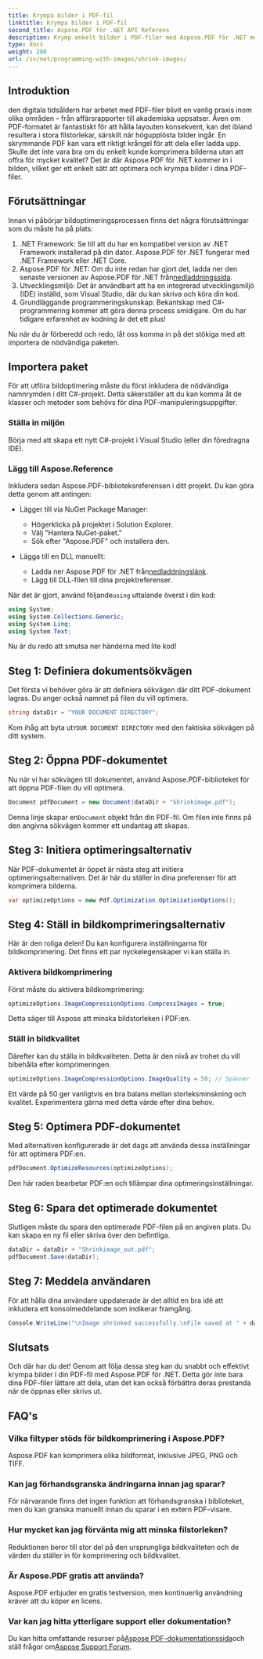 ```yaml
---
title: Krympa bilder i PDF-fil
linktitle: Krympa bilder i PDF-fil
second_title: Aspose.PDF för .NET API Referens
description: Krymp enkelt bilder i PDF-filer med Aspose.PDF för .NET med denna steg-för-steg-guide, vilket säkerställer mindre filstorlekar samtidigt som kvaliteten bibehålls.
type: docs
weight: 280
url: /sv/net/programming-with-images/shrink-images/
---
```

## Introduktion

den digitala tidsåldern har arbetet med PDF-filer blivit en vanlig praxis inom olika områden – från affärsrapporter till akademiska uppsatser. Även om PDF-formatet är fantastiskt för att hålla layouten konsekvent, kan det ibland resultera i stora filstorlekar, särskilt när högupplösta bilder ingår. En skrymmande PDF kan vara ett riktigt krångel för att dela eller ladda upp. Skulle det inte vara bra om du enkelt kunde komprimera bilderna utan att offra för mycket kvalitet? Det är där Aspose.PDF för .NET kommer in i bilden, vilket ger ett enkelt sätt att optimera och krympa bilder i dina PDF-filer. 

## Förutsättningar

Innan vi påbörjar bildoptimeringsprocessen finns det några förutsättningar som du måste ha på plats:

1. .NET Framework: Se till att du har en kompatibel version av .NET Framework installerad på din dator. Aspose.PDF för .NET fungerar med .NET Framework eller .NET Core.
2.  Aspose.PDF för .NET: Om du inte redan har gjort det, ladda ner den senaste versionen av Aspose.PDF för .NET från[nedladdningssida](https://releases.aspose.com/pdf/net/).
3. Utvecklingsmiljö: Det är användbart att ha en integrerad utvecklingsmiljö (IDE) inställd, som Visual Studio, där du kan skriva och köra din kod.
4. Grundläggande programmeringskunskap: Bekantskap med C#-programmering kommer att göra denna process smidigare. Om du har tidigare erfarenhet av kodning är det ett plus!

Nu när du är förberedd och redo, låt oss komma in på det stökiga med att importera de nödvändiga paketen.

## Importera paket

För att utföra bildoptimering måste du först inkludera de nödvändiga namnrymden i ditt C#-projekt. Detta säkerställer att du kan komma åt de klasser och metoder som behövs för dina PDF-manipuleringsuppgifter.

### Ställa in miljön

Börja med att skapa ett nytt C#-projekt i Visual Studio (eller din föredragna IDE).

### Lägg till Aspose.Reference

Inkludera sedan Aspose.PDF-biblioteksreferensen i ditt projekt. Du kan göra detta genom att antingen:

- Lägger till via NuGet Package Manager:
  - Högerklicka på projektet i Solution Explorer.
  - Välj "Hantera NuGet-paket."
  - Sök efter "Aspose.PDF" och installera den.

- Lägga till en DLL manuellt:
  - Ladda ner Aspose.PDF för .NET från[nedladdningslänk](https://releases.aspose.com/pdf/net/).
  - Lägg till DLL-filen till dina projektreferenser.

 När det är gjort, använd följande`using` uttalande överst i din kod:

```csharp
using System;
using System.Collections.Generic;
using System.Linq;
using System.Text;
```

Nu är du redo att smutsa ner händerna med lite kod!

## Steg 1: Definiera dokumentsökvägen

Det första vi behöver göra är att definiera sökvägen där ditt PDF-dokument lagras. Du anger också namnet på filen du vill optimera.

```csharp
string dataDir = "YOUR DOCUMENT DIRECTORY"; 
```

 Kom ihåg att byta ut`YOUR DOCUMENT DIRECTORY` med den faktiska sökvägen på ditt system.

## Steg 2: Öppna PDF-dokumentet

Nu när vi har sökvägen till dokumentet, använd Aspose.PDF-biblioteket för att öppna PDF-filen du vill optimera.

```csharp
Document pdfDocument = new Document(dataDir + "Shrinkimage.pdf");
```

 Denna linje skapar en`Document` objekt från din PDF-fil. Om filen inte finns på den angivna sökvägen kommer ett undantag att skapas.

## Steg 3: Initiera optimeringsalternativ

När PDF-dokumentet är öppet är nästa steg att initiera optimeringsalternativen. Det är här du ställer in dina preferenser för att komprimera bilderna.

```csharp
var optimizeOptions = new Pdf.Optimization.OptimizationOptions();
```

## Steg 4: Ställ in bildkomprimeringsalternativ

Här är den roliga delen! Du kan konfigurera inställningarna för bildkomprimering. Det finns ett par nyckelegenskaper vi kan ställa in.

### Aktivera bildkomprimering

Först måste du aktivera bildkomprimering:

```csharp
optimizeOptions.ImageCompressionOptions.CompressImages = true;
```

Detta säger till Aspose att minska bildstorleken i PDF:en.

### Ställ in bildkvalitet

Därefter kan du ställa in bildkvaliteten. Detta är den nivå av trohet du vill bibehålla efter komprimeringen.

```csharp
optimizeOptions.ImageCompressionOptions.ImageQuality = 50; // Spänner från 0 till 100
```

Ett värde på 50 ger vanligtvis en bra balans mellan storleksminskning och kvalitet. Experimentera gärna med detta värde efter dina behov.

## Steg 5: Optimera PDF-dokumentet

Med alternativen konfigurerade är det dags att använda dessa inställningar för att optimera PDF:en.

```csharp
pdfDocument.OptimizeResources(optimizeOptions);
```

Den här raden bearbetar PDF:en och tillämpar dina optimeringsinställningar.

## Steg 6: Spara det optimerade dokumentet

Slutligen måste du spara den optimerade PDF-filen på en angiven plats. Du kan skapa en ny fil eller skriva över den befintliga.

```csharp
dataDir = dataDir + "Shrinkimage_out.pdf"; 
pdfDocument.Save(dataDir);
```

## Steg 7: Meddela användaren

För att hålla dina användare uppdaterade är det alltid en bra idé att inkludera ett konsolmeddelande som indikerar framgång.

```csharp
Console.WriteLine("\nImage shrinked successfully.\nFile saved at " + dataDir);
```

## Slutsats

Och där har du det! Genom att följa dessa steg kan du snabbt och effektivt krympa bilder i din PDF-fil med Aspose.PDF för .NET. Detta gör inte bara dina PDF-filer lättare att dela, utan det kan också förbättra deras prestanda när de öppnas eller skrivs ut.

## FAQ's

### Vilka filtyper stöds för bildkomprimering i Aspose.PDF?  
Aspose.PDF kan komprimera olika bildformat, inklusive JPEG, PNG och TIFF.

### Kan jag förhandsgranska ändringarna innan jag sparar?  
För närvarande finns det ingen funktion att förhandsgranska i biblioteket, men du kan granska manuellt innan du sparar i en extern PDF-visare.

### Hur mycket kan jag förvänta mig att minska filstorleken?  
Reduktionen beror till stor del på den ursprungliga bildkvaliteten och de värden du ställer in för komprimering och bildkvalitet.

### Är Aspose.PDF gratis att använda?  
Aspose.PDF erbjuder en gratis testversion, men kontinuerlig användning kräver att du köper en licens.

### Var kan jag hitta ytterligare support eller dokumentation?  
 Du kan hitta omfattande resurser på[Aspose PDF-dokumentationssida](https://reference.aspose.com/pdf/net/)och ställ frågor om[Aspose Support Forum](https://forum.aspose.com/c/pdf/10).